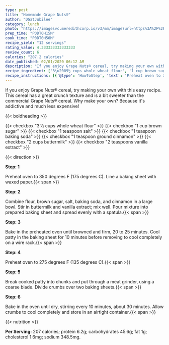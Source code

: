 ```yaml
---
type: post
title: "Homemade Grape Nuts®"
author: "DGatJubilee"
category: lunch
photo: "https://imagesvc.meredithcorp.io/v3/mm/image?url=https%3A%2F%2Fimages.media-allrecipes.com%2Fuserphotos%2F1030481.jpg"
prep_time: "P0DT0H15M"
cook_time: "P0DT0H50M"
recipe_yield: "12 servings"
rating_value: 4.333333333333333
review_count: 6
calories: "207.2 calories"
date_published: 02/01/2020 06:12 AM
description: "If you enjoy Grape Nuts® cereal, try making your own with this easy recipe. This cereal has a great crunch texture and is a bit sweeter than the commercial Grape Nuts® cereal. Why make your own? Because it's addictive and much less expensive!"
recipe_ingredient: ['3\u2009½ cups whole wheat flour', '1 cup brown sugar', '1 teaspoon salt', '1 teaspoon baking soda', '1 teaspoon ground cinnamon', '2 cups buttermilk', '2 teaspoons vanilla extract']
recipe_instructions: [{'@type': 'HowToStep', 'text': 'Preheat oven to 350 degrees F (175 degrees C). Line a baking sheet with waxed paper.\n'}, {'@type': 'HowToStep', 'text': 'Combine flour, brown sugar, salt, baking soda, and cinnamon in a large bowl. Stir in buttermilk and vanilla extract; mix well. Pour mixture into prepared baking sheet and spread evenly with a spatula.\n'}, {'@type': 'HowToStep', 'text': 'Bake in the preheated oven until browned and firm, 20 to 25 minutes. Cool patty in the baking sheet for 10 minutes before removing to cool completely on a wire rack.\n'}, {'@type': 'HowToStep', 'text': 'Preheat oven to 275 degrees F (135 degrees C).\n'}, {'@type': 'HowToStep', 'text': 'Break cooked patty into chunks and put through a meat grinder, using a coarse blade. Divide crumbs over two baking sheets.\n'}, {'@type': 'HowToStep', 'text': 'Bake in the oven until dry, stirring every 10 minutes, about 30 minutes. Allow crumbs to cool completely and store in an airtight container.\n'}]
---
```


If you enjoy Grape Nuts® cereal, try making your own with this easy recipe. This cereal has a great crunch texture and is a bit sweeter than the commercial Grape Nuts® cereal. Why make your own? Because it's addictive and much less expensive! 

{{< boldheading >}}

{{< checkbox "3 ½ cups whole wheat flour" >}}
{{< checkbox "1 cup brown sugar" >}}
{{< checkbox "1 teaspoon salt" >}}
{{< checkbox "1 teaspoon baking soda" >}}
{{< checkbox "1 teaspoon ground cinnamon" >}}
{{< checkbox "2 cups buttermilk" >}}
{{< checkbox "2 teaspoons vanilla extract" >}}


{{< direction >}}

**Step: 1**

Preheat oven to 350 degrees F (175 degrees C). Line a baking sheet with waxed paper.{{< span >}}

**Step: 2**

Combine flour, brown sugar, salt, baking soda, and cinnamon in a large bowl. Stir in buttermilk and vanilla extract; mix well. Pour mixture into prepared baking sheet and spread evenly with a spatula.{{< span >}}

**Step: 3**

Bake in the preheated oven until browned and firm, 20 to 25 minutes. Cool patty in the baking sheet for 10 minutes before removing to cool completely on a wire rack.{{< span >}}

**Step: 4**

Preheat oven to 275 degrees F (135 degrees C).{{< span >}}

**Step: 5**

Break cooked patty into chunks and put through a meat grinder, using a coarse blade. Divide crumbs over two baking sheets.{{< span >}}

**Step: 6**

Bake in the oven until dry, stirring every 10 minutes, about 30 minutes. Allow crumbs to cool completely and store in an airtight container.{{< span >}}

{{< nutrition >}}

**Per Serving:** 207 calories; protein 6.2g; carbohydrates 45.6g; fat 1g; cholesterol 1.6mg; sodium 348.5mg.